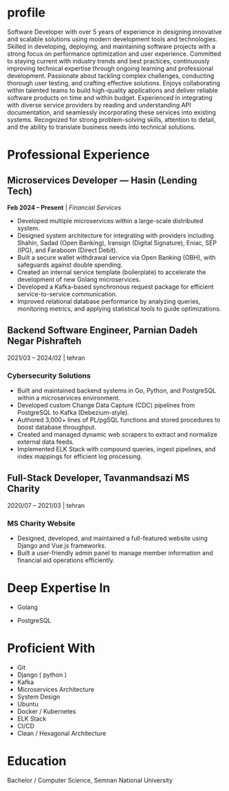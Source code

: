 # profile

Software Developer with over 5 years of experience in designing innovative and scalable solutions using modern development tools and technologies. Skilled in developing, deploying, and maintaining software projects with a strong focus on performance optimization and user experience. Committed to staying current with industry trends and best practices, continuously improving technical expertise through ongoing learning and professional development.
Passionate about tackling complex challenges, conducting thorough user testing, and crafting effective solutions. Enjoys collaborating within talented teams to build high-quality applications and deliver reliable software products on time and within budget. Experienced in integrating with diverse service providers by reading and understanding API documentation, and seamlessly incorporating these services into existing systems. Recognized for strong problem-solving skills, attention to detail, and the ability to translate business needs into technical solutions.

# Professional Experience

## Microservices Developer — Hasin (Lending Tech)  
**Feb 2024 – Present** | *Financial Services*

- Developed multiple microservices within a large-scale distributed system.
- Designed system architecture for integrating with providers including Shahin, Sadad (Open Banking), Iransign (Digital Signature), Eniac, SEP (IPG), and Faraboom (Direct Debit).
- Built a secure wallet withdrawal service via Open Banking (OBH), with safeguards against double spending.
- Created an internal service template (boilerplate) to accelerate the development of new Golang microservices.
- Developed a Kafka-based synchronous request package for efficient service-to-service communication.
- Improved relational database performance by analyzing queries, monitoring metrics, and applying statistical tools to guide optimizations.


## Backend Software Engineer, Parnian Dadeh Negar Pishrafteh
2021/03 – 2024/02
 | 
tehran
### Cybersecurity Solutions


- Built and maintained backend systems in Go, Python, and PostgreSQL within a microservices environment.
- Developed custom Change Data Capture (CDC) pipelines from PostgreSQL to Kafka (Debezium-style).
- Authored 3,000+ lines of PL/pgSQL functions and stored procedures to boost database throughput.
- Created and managed dynamic web scrapers to extract and normalize external data feeds.
- Implemented ELK Stack with compound queries, ingest pipelines, and index mappings for efficient log processing.

## Full-Stack Developer, Tavanmandsazi MS Charity
2020/07 – 2021/03
 | 
tehran
### MS Charity Website

- Designed, developed, and maintained a full-featured website using Django and Vue.js frameworks.
- Built a user-friendly admin panel to manage member information and financial aid operations efficiently.

# Deep Expertise In

+ Golang

+ PostgreSQL

# Proficient With

+ Git
+ Django ( python )
+ Kafka
+ Microservices Architecture
+ System Design
+ Ubuntu
+ Docker / Kubernetes
+ ELK Stack
+ CI/CD
+ Clean / Hexagonal Architecture

# Education

Bachelor / Computer Science, Semnan National University
